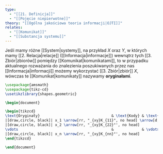 ```yaml
---
type:
  - "[[21. Definicja]]"
  - "[[Pojęcie niepierwotne]]"
theory: "[[Ogólna jakościowa teoria informacji|OJTI]]"
relates:
  - "[[Komunikat]]"
  - "[[Substancja systemu]]"
---
```


Jeśli mamy różne [[System|systemy]], na przykład $X$ oraz $Y$, w których mamy [[2. Relacja|relacje]] ([[Informacja|informacje]]) wewnątrz tych [[3. Zbiór|zbiorów]] pomiędzy [[Komunikat|komunikatami]], to w przypadku aktualnego rozważania do znalezienia poszukiwanych przez nas [[Informacja|informacji]] możemy wykorzystać [[3. Zbiór|zbiór]] $X$, wówczas te [[Komunikat|komunikaty]] nazywamy **oryginałami**.

```tikz
\usepackage{amsmath}
\usepackage{tikz-cd}
\usetikzlibrary{shapes.geometric}

\begin{document}

\begin{tikzcd}
\text{Oryginały}                                 & \text{Kody} & \text{Obrazy}            \\
|[draw,circle, black]| x_1 \arrow[rr, "_{xy}K_{11}", no head] \arrow[d, "_{x}I_{12}"', no head] &             & |[draw,circle, red]| y_1 \arrow[d, "_{y}I_{12}", no head] \\
|[draw,circle, black]| x_2 \arrow[rr, "_{xy}K_{22}"', no head]                      &             & |[draw,circle, red]| y_2                      \\
\vdots                                           &             & \vdots                   \\
|[draw,circle, black]| x_n \arrow[rr, "_{xy}K_{nn}"', no head]                      &             & |[draw,circle, red]| y_n                     
\end{tikzcd}

\end{document}
```